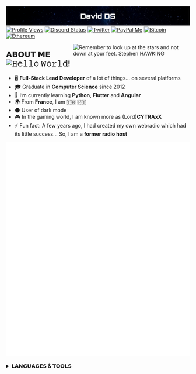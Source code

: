 [![David DS](https://raw.githubusercontent.com/DavidDSfr/DavidDSfr/main/header.png)](https://davidds.fr/)
[![Profile Views](https://komarev.com/ghpvc/?username=daviddsfr&style=flat-square&color=0d2550&label=VIEWS)](#) [![Discord Status](https://dcbadge.vercel.app/api/shield/375592240350756868?style=flat-square&theme=discord-inverted&compact=true)](#) [![Twitter](https://img.shields.io/badge/Twitter-%231DA1F2.svg?style=flat-square&logo=Twitter&logoColor=white)](https://twitter.com/DavidDS_fr) [![PayPal Me](https://img.shields.io/badge/PayPal.Me-0070BA?style=flat-square&logo=paypal&logoColor=white)](https://paypal.me/davidds) <!-- ![Github Sponsor](https://img.shields.io/badge/sponsor-30363D?style=flat-square&logo=GitHub-Sponsors&logoColor=#EA4AAA) --> [![Bitcoin](https://img.shields.io/badge/Bitcoin-F7931A?style=flat-square&logo=bitcoin&logoColor=white)](https://davidds.fr/#bitcoin) [![Ethereum](https://img.shields.io/badge/Ethereum-3C3C3D?style=flat-square&logo=Ethereum&logoColor=white)](https://davidds.fr/#ethereum)

<img src="https://davidds.fr/img/look-up-shawking.png" width="320" align="right" alt="Remember to look up at the stars and not down at your feet. Stephen HAWKING">

## 𝗔𝗕𝗢𝗨𝗧 𝗠𝗘 ![𝙷𝚎𝚕𝚕𝚘 𝚆𝚘𝚛𝚕𝚍!](https://readme-typing-svg.demolab.com?font=Fira+Code&weight=600&pause=1000&color=3645AE&vCenter=true&height=36&lines=Hello+World!)

- 🖥️ **Full-Stack Lead Developer** of a lot of things... on several platforms
- 🎓 Graduate in **Computer Science** since 2012
- 🌱 I’m currently learning **Python**, **Flutter** and **Angular**
- 🌍 From **France**, I am 🇫🇷 🇵🇹
- 🌑 User of dark mode
- 🎮 In the gaming world, I am known more as (Lord)**CYTRAxX**
- ⚡ Fun fact: A few years ago, I had created my own webradio which had its little success... So, I am a **former radio host**

<!-- ![Metrics](https://metrics.lecoq.io/daviddsfr?template=classic&isocalendar=1&base=header%2C%20activity%2C%20community%2C%20repositories%2C%20metadata&base.indepth=false&base.hireable=false&base.skip=false&isocalendar=false&isocalendar.duration=half-year&config.timezone=Europe%2FParis) -->
![Metrics](https://raw.githubusercontent.com/DavidDSfr/DavidDSfr/main/github-metrics.svg)

<details>
<summary><b>𝗟𝗔𝗡𝗚𝗨𝗔𝗚𝗘𝗦 & 𝗧𝗢𝗢𝗟𝗦</b></summary>
<p align="center">
<img src="https://skillicons.dev/icons?i=git,github,gitlab,vscode,idea,vim,bash,linux,raspberrypi,docker,bots,lua,html,css,js,jquery,nodejs,bootstrap,php,symfony,mysql,sqlite,nginx,cloudflare,wordpress,androidstudio,java,kotlin,swift,postman,react,firebase,photoshop,ai,ae,au,xd,c,cpp,cs&perline=10" />
</p>
</details>
